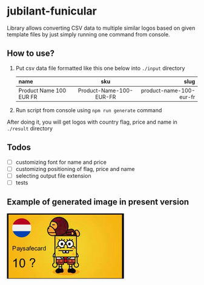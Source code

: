 # jubilant-funicular
Library allows converting CSV data to multiple similar logos based on given template files by just simply running one command from console.

How to use?
-
1. Put csv data file formatted like this one below into ```./input``` directory
   
   | name        | sku           | slug  |
   | ------------- |:-------------:| -----:|
   | Product Name 100 EUR FR     | Product-Name-100-EUR-FR | product-name-100-eur-fr |

2. Run script from console using ```npm run generate``` command

After doing it, you will get logos with country flag, price and name in ```./result``` directory

Todos
-
* [ ] customizing font for name and price
* [ ] customizing positioning of flag, price and name
* [ ] selecting output file extension
* [ ] tests

Example of generated image in present version
-
![img_1.png](img_1.png)
